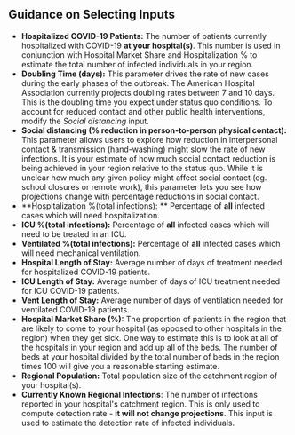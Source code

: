 ## Guidance on Selecting Inputs
* **Hospitalized COVID-19 Patients:**
    The number of patients currently hospitalized with COVID-19 **at your hospital(s)**.
    This number is used in conjunction with Hospital Market Share and Hospitalization % to estimate the total number of infected individuals in your region.
* **Doubling Time (days):**
    This parameter drives the rate of new cases during the early phases of the outbreak.
    The American Hospital Association currently projects doubling rates between 7 and 10 days.
    This is the doubling time you expect under status quo conditions.
    To account for reduced contact and other public health interventions, modify the _Social distancing_ input.
* **Social distancing (% reduction in person-to-person physical contact):**
    This parameter allows users to explore how reduction in interpersonal contact & transmission (hand-washing) might slow the rate of new infections.
    It is your estimate of how much social contact reduction is being achieved in your region relative to the status quo.
    While it is unclear how much any given policy might affect social contact (eg. school closures or remote work), this parameter lets you see how projections change with percentage reductions in social contact.
* **Hospitalization %(total infections):
    ** Percentage of **all** infected cases which will need hospitalization.
* **ICU %(total infections):**
    Percentage of **all** infected cases which will need to be treated in an ICU.
* **Ventilated %(total infections):**
    Percentage of **all** infected cases which will need mechanical ventilation.
* **Hospital Length of Stay:**
    Average number of days of treatment needed for hospitalized COVID-19 patients.
* **ICU Length of Stay:**
    Average number of days of ICU treatment needed for ICU COVID-19 patients.
* **Vent Length of Stay:**
    Average number of days of ventilation needed for ventilated COVID-19 patients.
* **Hospital Market Share (%):**
    The proportion of patients in the region that are likely to come to your hospital (as opposed to other hospitals in the region) when they get sick.
    One way to estimate this is to look at all of the hospitals in your region and add up all of the beds.
    The number of beds at your hospital divided by the total number of beds in the region times 100 will give you a reasonable starting estimate.
* **Regional Population:**
    Total population size of the catchment region of your hospital(s).
* **Currently Known Regional Infections**:
    The number of infections reported in your hospital's catchment region.
    This is only used to compute detection rate - **it will not change projections**.
    This input is used to estimate the detection rate of infected individuals.
